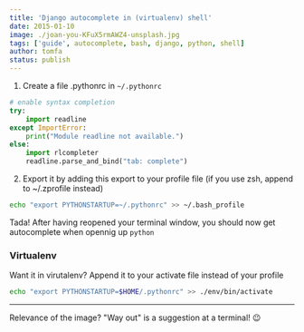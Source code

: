```yaml
---
title: 'Django autocomplete in (virtualenv) shell'
date: 2015-01-10
image: ./joan-you-KFuX5rmAWZ4-unsplash.jpg
tags: ['guide', autocomplete, bash, django, python, shell]
author: tomfa
status: publish
---
```


1. Create a file .pythonrc in `~/.pythonrc`

```python
# enable syntax completion
try:
    import readline
except ImportError:
    print("Module readline not available.")
else:
    import rlcompleter
    readline.parse_and_bind("tab: complete")
```

2. Export it by adding this export to your profile file (if you use zsh, append to ~/.zprofile instead)

```bash
echo "export PYTHONSTARTUP=~/.pythonrc" >> ~/.bash_profile
```

Tada! After having reopened your terminal window, you should now get
autocomplete when opennig up `python`

### Virtualenv

Want it in virutalenv? Append it to your activate file instead of your profile

```bash
echo "export PYTHONSTARTUP=$HOME/.pythonrc" >> ./env/bin/activate
```

---

Relevance of the image? "Way out" is a suggestion at a terminal! 😉
